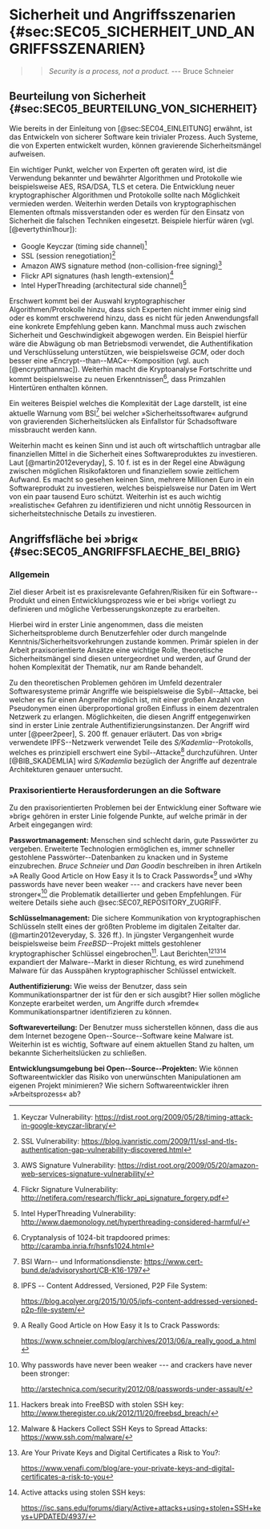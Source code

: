 # Sicherheit und Angriffsszenarien {#sec:SEC05_SICHERHEIT_UND_ANGRIFFSSZENARIEN}

>> *Security is a process, not a product.*
                         --- Bruce Schneier

## Beurteilung von Sicherheit {#sec:SEC05_BEURTEILUNG_VON_SICHERHEIT}

Wie bereits in der Einleitung von [@sec:SEC04_EINLEITUNG] erwähnt, ist das
Entwickeln von sicherer Software kein trivialer Prozess. Auch Systeme, die von
Experten entwickelt wurden, können gravierende Sicherheitsmängel aufweisen.

Ein wichtiger Punkt, welcher von Experten oft geraten wird, ist die Verwendung
bekannter und bewährter Algorithmen und Protokolle wie beispielsweise AES,
RSA/DSA, TLS et cetera. Die Entwicklung neuer kryptographischer Algorithmen und
Protokolle sollte nach Möglichkeit vermieden werden. Weiterhin werden Details von
kryptographischen Elementen oftmals missverstanden oder es werden für den
Einsatz von Sicherheit die falschen Techniken eingesetzt. Beispiele hierfür
wären (vgl. [@evertythin1hour]):

* Google Keyczar (timing side channel)[^FN_KEYCZAR_BUG]
* SSL (session renegotiation)[^FN_SSL_BUG]
* Amazon AWS signature method (non-collision-free signing)[^FN_AMAZON_AWS_BUG]
* Flickr API signatures (hash length-extension)[^FN_FLICKR_VUL]
* Intel HyperThreading (architectural side channel)[^FN_INTEL_VUL]


[^FN_KEYCZAR_BUG]: Keyczar Vulnerability: <https://rdist.root.org/2009/05/28/timing-attack-in-google-keyczar-library/>

[^FN_SSL_BUG]: SSL Vulnerability: <https://blog.ivanristic.com/2009/11/ssl-and-tls-authentication-gap-vulnerability-discovered.html>

[^FN_AMAZON_AWS_BUG]: AWS Signature Vulnerability: <https://rdist.root.org/2009/05/20/amazon-web-services-signature-vulnerability/>

[^FN_FLICKR_VUL]: Flickr Signature Vulnerability: <http://netifera.com/research/flickr_api_signature_forgery.pdf>

[^FN_INTEL_VUL]:Intel HyperThreading Vulnerability: <http://www.daemonology.net/hyperthreading-considered-harmful/>

Erschwert kommt bei der Auswahl kryptographischer Algorithmen/Protokolle hinzu,
dass sich Experten nicht immer einig sind oder es kommt erschwerend hinzu, dass
es nicht für jeden Anwendungsfall eine konkrete Empfehlung geben kann. Manchmal
muss auch zwischen Sicherheit und Geschwindigkeit abgewogen werden. Ein
Beispiel hierfür wäre die Abwägung ob man Betriebsmodi verwendet, die
Authentifikation und Verschlüsselung unterstützen, wie beispielsweise *GCM*, oder
doch besser eine »Encrypt--than--MAC«--Komposition (vgl. auch [@encryptthanmac]). Weiterhin macht die Kryptoanalyse Fortschritte und kommt beispielsweise zu neuen Erkenntnissen[^FN_PRIME_BACKDOOR], dass Primzahlen Hintertüren enthalten können.

[^FN_PRIME_BACKDOOR]: Cryptanalysis of 1024-bit trapdoored primes: <http://caramba.inria.fr/hsnfs1024.html>

Ein weiteres Beispiel welches die Komplexität der Lage darstellt, ist eine
aktuelle Warnung vom BSI[^FN_BSI_NORTON] bei welcher »Sicherheitssoftware«
aufgrund von gravierenden Sicherheitslücken als Einfallstor für Schadsoftware
missbraucht werden kann.

[^FN_BSI_NORTON]:  BSI Warn-- und Informationsdienste: <https://www.cert-bund.de/advisoryshort/CB-K16-1797>

Weiterhin macht es keinen Sinn und ist auch oft wirtschaftlich untragbar alle
finanziellen Mittel in die Sicherheit eines Softwareproduktes zu investieren.
Laut [@martin2012everyday], S. 10 f. ist es in der Regel eine Abwägung zwischen möglichen
Risikofaktoren und finanziellem sowie zeitlichem Aufwand. Es macht so gesehen
keinen Sinn, mehrere Millionen Euro in ein Softwareprodukt zu investieren,
welches beispielsweise nur Daten im Wert von ein paar tausend Euro schützt.
Weiterhin ist es auch wichtig »realistische« Gefahren zu identifizieren und
nicht unnötig Ressourcen in sicherheitstechnische Details zu investieren.

## Angriffsfläche bei »brig« {#sec:SEC05_ANGRIFFSFLAECHE_BEI_BRIG}

### Allgemein

Ziel dieser Arbeit ist es praxisrelevante Gefahren/Risiken für ein
Software--Produkt und einen Entwicklungsprozess wie er bei »brig« vorliegt zu
definieren und mögliche Verbesserungskonzepte zu erarbeiten.

Hierbei wird in erster Linie angenommen, dass die meisten Sicherheitsprobleme durch
Benutzerfehler oder durch mangelnde Kenntnis/Sicherheitsvorkehrungen zustande
kommen. Primär spielen in der Arbeit praxisorientierte Ansätze eine wichtige
Rolle, theoretische Sicherheitsmängel sind diesen untergeordnet und werden, auf
Grund der hohen Komplexität der Thematik, nur am Rande behandelt.

Zu den theoretischen Problemen gehören im Umfeld dezentraler Softwaresysteme
primär Angriffe wie beispielsweise die Sybil--Attacke, bei welcher es für einen
Angreifer möglich ist, mit einer großen Anzahl von Pseudonymen einen
überproportional großen Einfluss in einem dezentralen Netzwerk zu erlangen.
Möglichkeiten, die diesen Angriff entgegenwirken sind in erster Linie zentrale
Authentifizierungsinstanzen. Der Angriff wird unter [@peer2peer], S. 200 ff. genauer
erläutert. Das von »brig« verwendete IPFS--Netzwerk verwendet Teile des
*S/Kademlia*--Protokolls, welches es prinzipiell erschwert eine
Sybil--Attacke[^FN_IPFS_SYBIL_ATTACK] durchzuführen. Unter [@BIB_SKADEMLIA]
wird *S/Kademlia* bezüglich der Angriffe auf dezentrale Architekturen
genauer untersucht.

[^FN_IPFS_SYBIL_ATTACK]: IPFS -- Content Addressed, Versioned, P2P File System:

	<https://blog.acolyer.org/2015/10/05/ipfs-content-addressed-versioned-p2p-file-system/>

### Praxisorientierte Herausforderungen an die Software

Zu den praxisorientierten Problemen bei der Entwicklung einer Software wie
»brig« gehören in erster Linie folgende Punkte, auf welche primär in der Arbeit
eingegangen wird:

**Passwortmanagement:** Menschen sind schlecht darin, gute Passwörter zu
vergeben. Erweiterte Technologien ermöglichen es, immer schneller gestohlene
Passwörter--Datenbanken zu knacken und in Systeme einzubrechen. *Bruce
Schneier* und *Dan Goodin* beschreiben in ihren Artikeln »A Really Good Article
on How Easy it Is to Crack Passwords«[^FN_BRUCE_PW] und »Why passwords have
never been weaker --- and crackers have never been stronger«[^FN_CRACKHARDWARE]
die Problematik detaillierter und geben Empfehlungen. Für weitere Details siehe
auch @sec:SEC07_REPOSITORY_ZUGRIFF.

[^FN_BRUCE_PW]: A Really Good Article on How Easy it Is to Crack Passwords:

	<https://www.schneier.com/blog/archives/2013/06/a_really_good_a.html>

[^FN_CRACKHARDWARE]: Why passwords have never been weaker --- and crackers have never been stronger:

	<http://arstechnica.com/security/2012/08/passwords-under-assault/>

**Schlüsselmanagement:** Die sichere Kommunikation von kryptographischen
Schlüsseln stellt eines der größten Probleme im digitalen Zeitalter dar.
(@martin2012everyday, S. 326 ff.). In jüngster Vergangenheit wurde
beispielsweise beim *FreeBSD*--Projekt mittels gestohlener kryptographischer
Schlüssel eingebrochen[^FN_FREEBSD_SSH_MALWARE]. Laut
Berichten[^FN_SSH_MALWARE][^FN_PRIV_KEY_MALWARE][^FN_PRIV_KEY_MALWARE_2]
expandiert der Malware--Markt in dieser Richtung, es wird zunehmend Malware für
das Ausspähen kryptographischer Schlüssel entwickelt.

[^FN_FREEBSD_SSH_MALWARE]: Hackers break into FreeBSD with stolen SSH key: <http://www.theregister.co.uk/2012/11/20/freebsd_breach/>
[^FN_SSH_MALWARE]: Malware & Hackers Collect SSH Keys to Spread Attacks: <https://www.ssh.com/malware/>
[^FN_PRIV_KEY_MALWARE]: Are Your Private Keys and Digital Certificates a Risk to You?:

	<https://www.venafi.com/blog/are-your-private-keys-and-digital-certificates-a-risk-to-you>

[^FN_PRIV_KEY_MALWARE_2]: Active attacks using stolen SSH keys:

	<https://isc.sans.edu/forums/diary/Active+attacks+using+stolen+SSH+keys+UPDATED/4937/>

**Authentifizierung:** Wie weiss der Benutzer, dass sein Kommunikationspartner
der ist für den er sich ausgibt? Hier sollen mögliche Konzepte erarbeitet
werden, um Angriffe durch »fremde« Kommunikationspartner identifizieren zu können.

**Softwareverteilung:** Der Benutzer muss sicherstellen
können, dass die aus dem Internet bezogene Open--Source--Software keine Malware
ist. Weiterhin ist es wichtig, Software auf einem aktuellen Stand zu halten, um
bekannte Sicherheitslücken zu schließen.

**Entwicklungsumgebung bei Open--Source--Projekten:**  Wie können
Softwareentwickler das Risiko von unerwünschten Manipulationen am eigenen
Projekt minimieren? Wie sichern Softwareentwickler ihren »Arbeitsprozess« ab?
